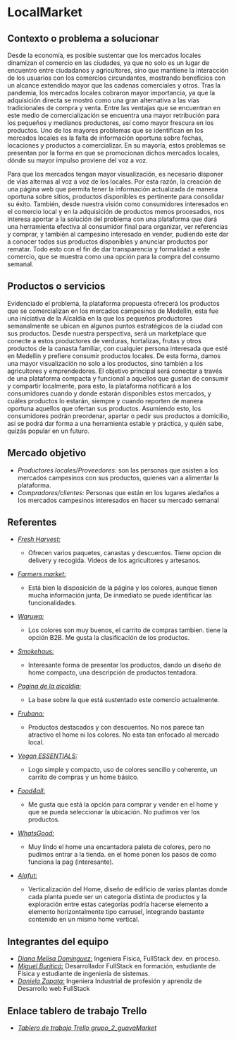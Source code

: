 
# LocalMarket

## Contexto o problema a solucionar

Desde la economía, es posible sustentar que los mercados locales dinamizan el comercio en las ciudades, ya que no solo es un lugar de encuentro entre ciudadanos y agricultores, sino que mantiene la interacción de los usuarios con los comercios circundantes, mostrando beneficios con un alcance extendido mayor que las cadenas comerciales y otros. Tras la pandemia, los mercados locales cobraron mayor importancia, ya que la adquisición directa se mostró como una gran alternativa a las vías tradicionales de compra y venta. Entre las ventajas que se encuentran en este medio de comercialización se encuentra una mayor retribución para los pequeños y medianos productores, así como mayor frescura en los productos. Uno de los mayores problemas que se identifican en los mercados locales es la falta de información oportuna sobre fechas, locaciones y productos a comercializar. En su mayoría, estos problemas se presentan por la forma en que se promocionan dichos mercados locales, dónde su mayor impulso proviene del voz a voz.

Para que los mercados tengan mayor visualización, es necesario disponer de vías alternas al voz a voz de los locales. Por esta razón, la creación de una página web que permita tener la información actualizada de manera oportuna sobre sitios, productos disponibles es pertinente para consolidar su éxito. También, desde nuestra visión como consumidores interesados en el comercio local y en la adquisición de productos menos procesados, nos interesa aportar a la solución del problema con una plataforma que dará una herramienta efectiva al consumidor final para organizar, ver referencias y comprar, y también al campesino interesado en vender, pudiendo este dar a conocer todos sus productos disponibles y anunciar productos por rematar. Todo esto con el fin de dar transparencia y formalidad a este comercio, que se muestra como una opción para la compra del consumo semanal.

## Productos o servicios

Evidenciado el problema, la plataforma propuesta ofrecerá los productos que se comercializan en los mercados campesinos de Medellín, esta fue una iniciativa de la Alcaldía en la que los pequeños productores semanalmente se ubican en algunos puntos estratégicos de la ciudad con sus productos. Desde nuestra perspectiva, será un marketplace que conecte a estos productores de verduras, hortalizas, frutas y otros productos de la canasta familiar, con cualquier persona interesada que esté en Medellín y prefiere consumir productos locales. De esta forma, damos una mayor visualización no solo a los productos, sino también a los agricultores y emprendedores. El objetivo principal será conectar a través de una plataforma compacta y funcional a aquellos que gustan de consumir y compartir localmente, para esto, la plataforma notificará a los consumidores cuando y donde estarán disponibles estos mercados, y cuáles productos lo estarán, siempre y cuando reporten de manera oportuna aquellos que ofertan sus productos. Asumiendo esto, los consumidores podrán preordenar, apartar o pedir sus productos a domicilio, así se podrá dar forma a una herramienta estable y práctica, y quién sabe, quizás popular en un futuro.

## Mercado objetivo

* *Productores locales/Proveedores:* son las personas que asisten a los mercados campesinos con sus productos, quienes van a alimentar la plataforma.
* *Compradores/clientes:* Personas que están en los lugares aledaños a los mercados campesinos interesados en hacer su mercado semanal

## Referentes

* *<a href="www.freshharvestga.com/">Fresh Harvest:</a>*
  * Ofrecen varios paquetes, canastas y descuentos. Tiene opcion de delivery y recogida. Videos de los agricultores y artesanos.

* *<a href="www.dallasfarmersmarket.org/">Farmers market:</a>*

  * Está bien la disposición de la página y los colores, aunque tienen mucha información junta, De inmediato se puede identificar las funcionalidades.

* *<a href="www.waruwa.com/">Waruwa:</a>*

  * Los colores son muy buenos, el carrito de compras tambien. tiene la opción B2B. Me gusta la clasificación de los productos.

* *<a href="www.smokehaus.com.au/">Smokehaus:</a>*

  * Interesante forma de presentar los productos, dando un diseño de home compacto, una descripción de productos tentadora.

* *<a href="www.compralocal.medellindigital.gov.co/">Pagina de la alcaldía:</a>*

  * La base sobre la que está sustentado este comercio actualmente.

* *<a href="www.co.frubana.com/bog/">Frubana:</a>*

  * Productos destacados y con descuentos. No nos parece tan atractivo el home ni los colores. No esta tan enfocado al mercado local.

* *<a href="www.veganessentials.com/">Vegan ESSENTIALS:</a>*

  * Logo simple y compacto, uso de colores sencillo y coherente, un carrito de compras y un home básico.

* *<a href="www.food4all.com/">Food4all:</a>*

  * Me gusta que está la opción para comprar y vender en el home y que se pueda seleccionar la ubicación. No pudimos ver los productos.

* *<a href="www.sourcewhatsgood.com/">WhatsGood:</a>*

  * Muy lindo el home una encantadora paleta de colores, pero no pudimos entrar a la tienda. en el home ponen los pasos de como funciona la pag (interesante).

* *<a href="www.alafut.qc.ca/en/">Alafut:</a>*

  * Verticalización del Home, diseño de edificio de varias plantas donde cada planta puede ser un categoría distinta de productos y la exploración entre estas categorías podría hacerse elemento a elemento horizontalmente tipo carrusel, integrando bastante contenido en un mismo home vertical.

## Integrantes del equipo

* *<a href="https://www.linkedin.com/in/diana-melisa-dom%C3%ADnguez-g%C3%B3mez-aa956659/">Diana Melisa Domínguez:</a>* Ingeniera Física, FullStack dev. en proceso.
* *<a href="https://www.linkedin.com/in/miguel-antonio-buritica-vargas-74693a219/" >Miguel Buriticá:</a>* Desarrollador FullStack en formación, estudiante de Física y estudiante de ingeniería de sistemas.
* *<a href="https://www.linkedin.com/in/danielazapatasosa/" >Daniela Zapata:</a>* Ingeniera Industrial de profesión y aprendiz de Desarrollo web FullStack

## Enlace tablero de trabajo Trello
* *<a href="https://trello.com/b/OCkDLuqw/grupo-2-guava-market">Tablero de trabajo Trello grupo_2_guavaMarket</a>*
